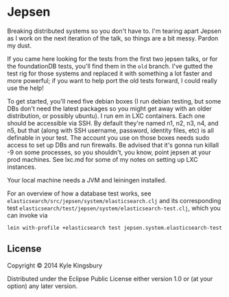 # Jepsen

Breaking distributed systems so you don't have to. I'm tearing apart Jepsen as
I work on the next iteration of the talk, so things are a bit messy. Pardon my
dust.

If you came here looking for the tests from the first two jepsen talks, or for
the foundationDB tests, you'll find them in the `old` branch. I've gutted the
test rig for those systems and replaced it with something a lot faster and more
powerful; if you want to help port the old tests forward, I could really use
the help!

To get started, you'll need five debian boxes (I run debian testing, but some
DBs don't need the latest packages so you might get away with an older
distribution, or possibly ubuntu). I run em in LXC containers. Each one should
be accessible via SSH. By default they're named n1, n2, n3, n4, and n5, but
that (along with SSH username, password, identity files, etc) is all definable
in your test. The account you use on those boxes needs sudo access to set up
DBs and run firewalls. Be advised that it's gonna run killall -9 on some
processes, so you shouldn't, you know, point jepsen at your prod machines. See lxc.md for some of my notes on setting up LXC instances.

Your local machine needs a JVM and leiningen installed.

For an overview of how a database test works, see
`elasticsearch/src/jepsen/system/elasticsearch.clj` and its corresponding test
`elasticsearch/test/jepsen/system/elasticsearch-test.clj`, which you can invoke via

```
lein with-profile +elasticsearch test jepsen.system.elasticsearch-test
```

## License

Copyright © 2014 Kyle Kingsbury

Distributed under the Eclipse Public License either version 1.0 or (at
your option) any later version.
